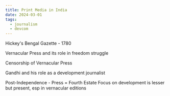 ```yaml
---
title: Print Media in India
date: 2024-03-01
tags:
  - journalism
  - devcom
---
```

Hickey's Bengal Gazette - 1780

Vernacular Press and its role in freedom struggle 

Censorship of Vernacular Press 

Gandhi and his role as a development journalist

Post-Independence - Press = Fourth Estate 
Focus on development is lesser but present, esp in vernacular editions
